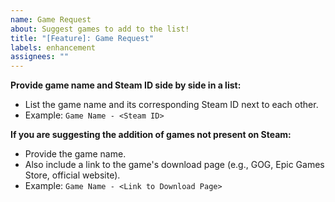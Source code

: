 ```yaml
---
name: Game Request
about: Suggest games to add to the list!
title: "[Feature]: Game Request"
labels: enhancement
assignees: ""
---
```


**Provide game name and Steam ID side by side in a list:**

- List the game name and its corresponding Steam ID next to each other.
- Example: `Game Name - <Steam ID>`

**If you are suggesting the addition of games not present on Steam:**

- Provide the game name.
- Also include a link to the game's download page (e.g., GOG, Epic Games Store, official website).
- Example: `Game Name - <Link to Download Page>`
